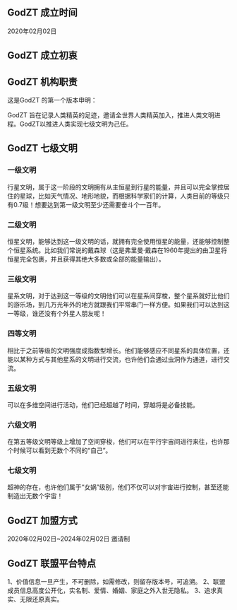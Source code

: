 ## GodZT 成立时间

2020年02月02日 


## GodZT 成立初衷



## GodZT 机构职责

这是GodZT 的第一个版本申明：

GodZT 旨在记录人类精英的足迹，邀请全世界人类精英加入，推进人类文明进程。GodZT以推进人类实现七级文明为己任。


## GodZT 七级文明


### 一级文明

行星文明，属于这一阶段的文明拥有从主恒星到行星的能量，并且可以完全掌控居住的星球，比如天气情况、地形地貌，而根据科学家们的计算，人类目前的等级只有0.7级！想要达到第一级文明至少还需要奋斗个一百年。

### 二级文明

恒星文明，能够达到这一级文明的话，就拥有完全使用恒星的能量，还能够控制整个恒星系统。比如我们常说的戴森球（这是弗里曼·戴森在1960年提出的由卫星将恒星完全包裹，并且获得其绝大多数或全部的能量输出）。

### 三级文明

星系文明，对于达到这一等级的文明他们可以在星系间穿梭，整个星系就好比他们的游乐场，到几万光年外的地方就跟我们平常串门一样方便。如果我们可以达到这一等级，谁还没有个外星人朋友呢！

### 四等文明

相比于之前等级的文明强度成指数型增长。他们能够感应不同星系的具体位置，还能以某种方式与其他星系的文明进行交流，也许他们会通过虫洞作为通道，进行交流。

### 五级文明

可以在多维空间进行活动，他们已经超越了时间，穿越将是必备技能。

### 六级文明

在第五等级文明等级上增加了空间穿梭，他们可以在平行宇宙间进行来往，也许那个时候可以看到无数个不同的“自己”。

### 七级文明

超神的存在，也许他们属于“女娲”级别，他们不仅可以对宇宙进行控制，甚至还能制造出无数个宇宙！


## GodZT 加盟方式

2020年02月02日~2024年02月02日 邀请制


## GodZT 联盟平台特点

1、价值信息一旦产生，不可删除，如需修改，则留存版本号，可追溯。
2、联盟成员信息高度公开化，实名制、爱情、婚姻、家庭之外入世无隐私。
3、追求真实、无限还原真实。






